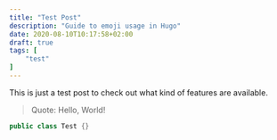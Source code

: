 ```yaml
---
title: "Test Post"
description: "Guide to emoji usage in Hugo"
date: 2020-08-10T10:17:58+02:00
draft: true
tags: [
    "test"
]
--- 
```


<!-- Shown on main page as summary. -->
This is just a test post to check out what kind of features are available.

> Quote: Hello, World!

```java
public class Test {}
```